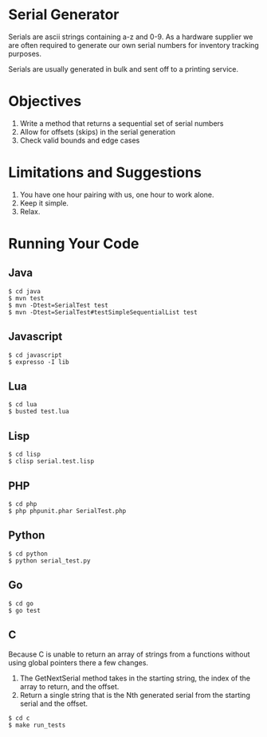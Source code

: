 # Serial Generator

Serials are ascii strings containing a-z and 0-9. As a hardware supplier we
are often required to generate our own serial numbers for inventory tracking purposes.

Serials are usually generated in bulk and sent off to a printing service.

# Objectives

1. Write a method that returns a sequential set of serial numbers
2. Allow for offsets (skips) in the serial generation
3. Check valid bounds and edge cases


# Limitations and Suggestions

1. You have one hour pairing with us, one hour to work alone.
2. Keep it simple.
3. Relax.


# Running Your Code

## Java

```
$ cd java
$ mvn test
$ mvn -Dtest=SerialTest test
$ mvn -Dtest=SerialTest#testSimpleSequentialList test
```

## Javascript

```
$ cd javascript
$ expresso -I lib
```

## Lua

```
$ cd lua
$ busted test.lua
```

## Lisp

```
$ cd lisp
$ clisp serial.test.lisp
```

## PHP

```
$ cd php
$ php phpunit.phar SerialTest.php
```

## Python

```
$ cd python
$ python serial_test.py
```

## Go

```
$ cd go
$ go test
```

## C

Because C is unable to return an array of strings from a functions without using global pointers there a few changes.

1. The GetNextSerial method takes in the starting string, the index of the array to return, and the offset.
2. Return a single string that is the Nth generated serial from the starting serial and the offset.

```
$ cd c
$ make run_tests
```